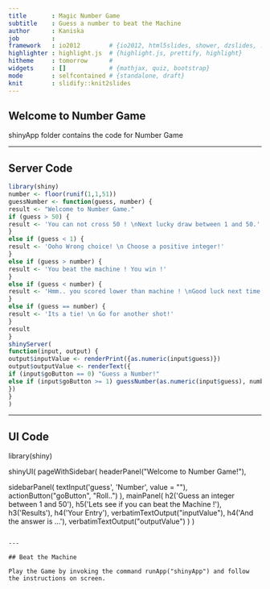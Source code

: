 ```yaml
---
title       : Magic Number Game
subtitle    : Guess a number to beat the Machine
author      : Kaniska
job         : 
framework   : io2012        # {io2012, html5slides, shower, dzslides, ...}
highlighter : highlight.js  # {highlight.js, prettify, highlight}
hitheme     : tomorrow      # 
widgets     : []            # {mathjax, quiz, bootstrap}
mode        : selfcontained # {standalone, draft}
knit        : slidify::knit2slides
---
```


## Welcome to Number Game

shinyApp folder contains the code for Number Game

--- 

## Server Code


```r
library(shiny)
number <- floor(runif(1,1,51))
guessNumber <- function(guess, number) {
result <- "Welcome to Number Game."
if (guess > 50) {
result <- 'You can not cross 50 ! \nNext lucky draw between 1 and 50.'
}
else if (guess < 1) {
result <- 'Ooho Wrong choice! \n Choose a positive integer!'
}
else if (guess > number) {
result <- 'You beat the machine ! You win !'
}
else if (guess < number) {
result <- 'Hmm.. you scored lower than machine ! \nGood luck next time!'
}
else if (guess == number) {
result <- 'Its a tie! \n Go for another shot!'
}
result
}
shinyServer( 
function(input, output) {
output$inputValue <- renderPrint({as.numeric(input$guess)})
output$outputValue <- renderText({
if (input$goButton == 0) "Guess a Number!"
else if (input$goButton >= 1) guessNumber(as.numeric(input$guess), number)
})
}
)
```

---

## UI Code

library(shiny)

shinyUI( pageWithSidebar(
headerPanel("Welcome to Number Game!"),

sidebarPanel(
textInput('guess', 'Number', value = ""),
actionButton("goButton", "Roll..")
), 
mainPanel(
h2('Guess an integer between 1 and 50'),
h5('Lets see if you can beat the Machine !'),
h3('Results'),
h4('Your Entry'),
verbatimTextOutput("inputValue"),
h4('And the answer is ...'),
verbatimTextOutput("outputValue")
)
)
```

---

## Beat the Machine

Play the Game by invoking the command runApp("shinyApp") and follow the instructions on screen.  





